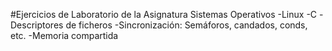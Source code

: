 #Ejercicios de Laboratorio de la Asignatura Sistemas Operativos
-Linux
-C
-Descriptores de ficheros
-Sincronización: Semáforos, candados, conds, etc.
-Memoria compartida
